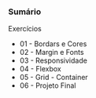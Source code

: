 ### Sumário

Exercícios
* 01 - Bordars e Cores
* 02 - Margin e Fonts
* 03 - Responsividade
* 04 - Flexbox
* 05 - Grid - Container
* 06 - Projeto Final
